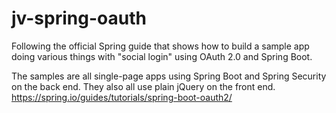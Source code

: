 # jv-spring-oauth
Following the official Spring guide that shows how to build a sample app doing various things with "social login" using OAuth 2.0 and Spring Boot. 

The samples are all single-page apps using Spring Boot and Spring Security on the back end. They also all use plain jQuery on the front end. 
https://spring.io/guides/tutorials/spring-boot-oauth2/
